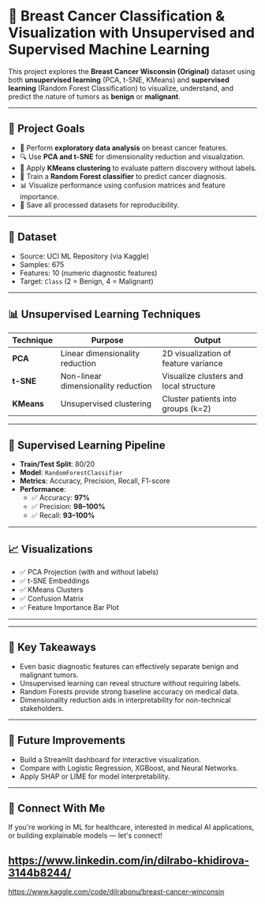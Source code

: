 
# 🧠 Breast Cancer Classification & Visualization with Unsupervised and Supervised Machine Learning

This project explores the **Breast Cancer Wisconsin (Original)** dataset using both **unsupervised learning** (PCA, t-SNE, KMeans) and **supervised learning** (Random Forest Classification) to visualize, understand, and predict the nature of tumors as **benign** or **malignant**.

---

## 📌 Project Goals

- 🧪 Perform **exploratory data analysis** on breast cancer features.
- 🔍 Use **PCA and t-SNE** for dimensionality reduction and visualization.
- 🎯 Apply **KMeans clustering** to evaluate pattern discovery without labels.
- 🧠 Train a **Random Forest classifier** to predict cancer diagnosis.
- 📊 Visualize performance using confusion matrices and feature importance.
- 💾 Save all processed datasets for reproducibility.

---

## 📁 Dataset

- Source: UCI ML Repository (via Kaggle)
- Samples: 675
- Features: 10 (numeric diagnostic features)
- Target: `Class` (2 = Benign, 4 = Malignant)

---

## 📊 Unsupervised Learning Techniques

| Technique | Purpose | Output |
|-----------|---------|--------|
| **PCA** | Linear dimensionality reduction | 2D visualization of feature variance |
| **t-SNE** | Non-linear dimensionality reduction | Visualize clusters and local structure |
| **KMeans** | Unsupervised clustering | Cluster patients into groups (k=2) |

---

## 🧠 Supervised Learning Pipeline

- **Train/Test Split**: 80/20
- **Model**: `RandomForestClassifier`
- **Metrics**: Accuracy, Precision, Recall, F1-score
- **Performance**:
  - ✅ Accuracy: **97%**
  - ✅ Precision: **98–100%**
  - ✅ Recall: **93–100%**

---

## 📈 Visualizations

- ✅ PCA Projection (with and without labels)
- ✅ t-SNE Embeddings
- ✅ KMeans Clusters
- ✅ Confusion Matrix
- ✅ Feature Importance Bar Plot

---

---

## 🧠 Key Takeaways

- Even basic diagnostic features can effectively separate benign and malignant tumors.
- Unsupervised learning can reveal structure without requiring labels.
- Random Forests provide strong baseline accuracy on medical data.
- Dimensionality reduction aids in interpretability for non-technical stakeholders.

---

## 💬 Future Improvements

- Build a Streamlit dashboard for interactive visualization.
- Compare with Logistic Regression, XGBoost, and Neural Networks.
- Apply SHAP or LIME for model interpretability.

---

## 🔗 Connect With Me

If you're working in ML for healthcare, interested in medical AI applications, or building explainable models — let's connect!

https://www.linkedin.com/in/dilrabo-khidirova-3144b8244/
---


https://www.kaggle.com/code/dilrabonu/breast-cancer-winconsin
